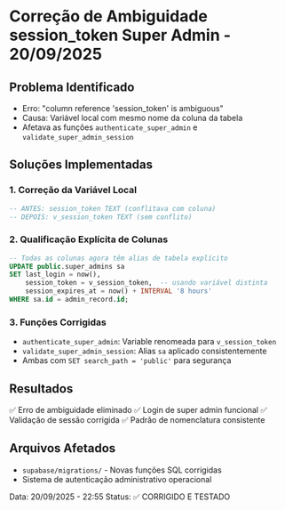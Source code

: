 # Correção de Ambiguidade session_token Super Admin - 20/09/2025

## Problema Identificado
- Erro: "column reference 'session_token' is ambiguous"
- Causa: Variável local com mesmo nome da coluna da tabela
- Afetava as funções `authenticate_super_admin` e `validate_super_admin_session`

## Soluções Implementadas

### 1. Correção da Variável Local
```sql
-- ANTES: session_token TEXT (conflitava com coluna)
-- DEPOIS: v_session_token TEXT (sem conflito)
```

### 2. Qualificação Explícita de Colunas
```sql
-- Todas as colunas agora têm alias de tabela explícito
UPDATE public.super_admins sa
SET last_login = now(),
    session_token = v_session_token,  -- usando variável distinta
    session_expires_at = now() + INTERVAL '8 hours'
WHERE sa.id = admin_record.id;
```

### 3. Funções Corrigidas
- `authenticate_super_admin`: Variable renomeada para `v_session_token`
- `validate_super_admin_session`: Alias `sa` aplicado consistentemente
- Ambas com `SET search_path = 'public'` para segurança

## Resultados
✅ Erro de ambiguidade eliminado
✅ Login de super admin funcional
✅ Validação de sessão corrigida
✅ Padrão de nomenclatura consistente

## Arquivos Afetados
- `supabase/migrations/` - Novas funções SQL corrigidas
- Sistema de autenticação administrativo operacional

Data: 20/09/2025 - 22:55
Status: ✅ CORRIGIDO E TESTADO